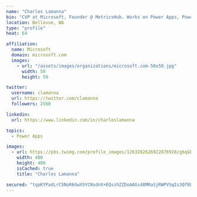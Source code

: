 ```yaml
---
name: "Charles Lamanna"
bio: "CVP at Microsoft, Founder @ MetricsHub. Works on Power Apps, Power Automate, Power Virtual Agent, Common Data Service and Dynamics 365."
location: Bellevue, WA
type: "profile"
heat: 64

affiliation:
  name: Microsoft
  domain: microsoft.com
  images:
    - url: "/assets/images/organizations/microsoft.com-50x50.jpg"
      width: 50
      height: 50

twitter:
  username: clamanna
  url: https://twitter.com/clamanna
  followers: 2560

linkedin:
  url: https://www.linkedin.com/in/charleslamanna

topics:
  - Power Apps

images:
  - url: https://pbs.twimg.com/profile_images/1263202626922876928/g6qGbHZ-_400x400.jpg
    width: 400
    height: 400
    isCached: true
    title: "Charles Lamanna"

secured: "tqoKYPadLrC5NoR6GwX5YCNsdnX+EQsshZZDoAAGs48MRaSjRWPVSqIs3Qf8L4NW7w96gN+NzzieGBJUFMpNQFAaUKxVKR1MzC+YMESD3gGmiqrIRt0vRpJMVs1Du/mFXlmslk5LU/V+uwlzLBMELfU2FD/9H/XjRI4Sh/zEWUNQsvUegAPh91BnmrhPXiUcdiFY/UHvRhSHy5O5b1mZHscomKU1peHkJz0+gjGnJVe9C5yoiCsBvZ/5xsCZ5Zfx1Q5a03Tq5hRNpWGjngOcwwvZthwPEjEhKhiq3KH4JnrBWD/7liQp2G7WXE0To+0i2cEJmFjRtgdJY3f1+VO5QFf2MU4I9PsRd24zRzzrPO4NefXIQhyQfwaENGI7Tizkxw+KqrVQeiCa5d+yqdrziYf8wutV7YX7w72ky6Ze8rI=;Es+4KcFON160lXzNqssDbg=="
---
```


